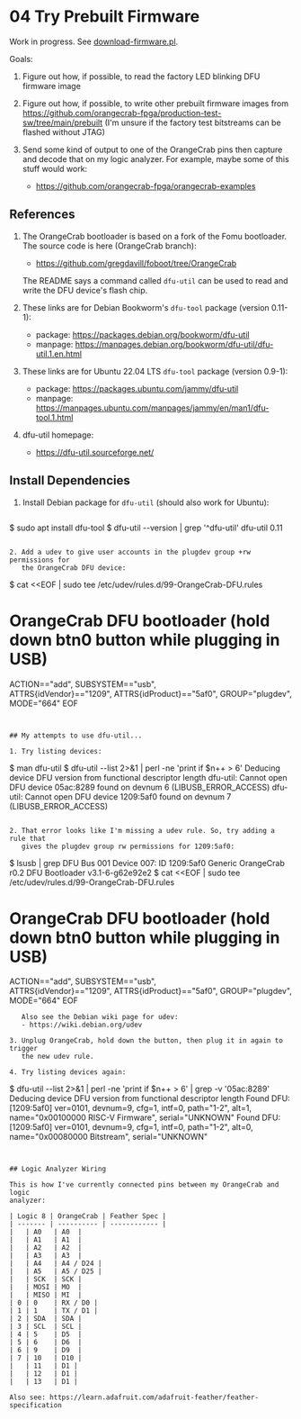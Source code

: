 # 04 Try Prebuilt Firmware

Work in progress. See [download-firmware.pl](download-firmware.pl).

Goals:

1. Figure out how, if possible, to read the factory LED blinking DFU firmware
   image

2. Figure out how, if possible, to write other prebuilt firmware images from
   https://github.com/orangecrab-fpga/production-test-sw/tree/main/prebuilt
   (I'm unsure if the factory test bitstreams can be flashed without JTAG)

3. Send some kind of output to one of the OrangeCrab pins then capture and
   decode that on my logic analyzer. For example, maybe some of this stuff
   would work:
   - https://github.com/orangecrab-fpga/orangecrab-examples


## References

1. The OrangeCrab bootloader is based on a fork of the Fomu bootloader. The
   source code is here (OrangeCrab branch):
   - https://github.com/gregdavill/foboot/tree/OrangeCrab

   The README says a command called `dfu-util` can be used to read and write
   the DFU device's flash chip.

2. These links are for Debian Bookworm's `dfu-tool` package (version 0.11-1):
   - package: https://packages.debian.org/bookworm/dfu-util
   - manpage: https://manpages.debian.org/bookworm/dfu-util/dfu-util.1.en.html

3. These links are for Ubuntu 22.04 LTS `dfu-tool` package (version 0.9-1):
   - package: https://packages.ubuntu.com/jammy/dfu-util
   - manpage: https://manpages.ubuntu.com/manpages/jammy/en/man1/dfu-tool.1.html

4. dfu-util homepage:
   - https://dfu-util.sourceforge.net/


## Install Dependencies

1. Install Debian package for `dfu-util` (should also work for Ubuntu):
   ```
$ sudo apt install dfu-tool
$ dfu-util --version | grep '^dfu-util'
dfu-util 0.11
```

2. Add a udev to give user accounts in the plugdev group +rw permissions for
   the OrangeCrab DFU device:
   ```
$ cat <<EOF | sudo tee /etc/udev/rules.d/99-OrangeCrab-DFU.rules
# OrangeCrab DFU bootloader (hold down btn0 button while plugging in USB)
ACTION=="add", SUBSYSTEM=="usb", \
 ATTRS{idVendor}=="1209", ATTRS{idProduct}=="5af0", GROUP="plugdev", MODE="664"
EOF
```


## My attempts to use dfu-util...

1. Try listing devices:
   ```
$ man dfu-util
$ dfu-util --list 2>&1 | perl -ne 'print if $n++ > 6'
Deducing device DFU version from functional descriptor length
dfu-util: Cannot open DFU device 05ac:8289 found on devnum 6 (LIBUSB_ERROR_ACCESS)
dfu-util: Cannot open DFU device 1209:5af0 found on devnum 7 (LIBUSB_ERROR_ACCESS)
```

2. That error looks like I'm missing a udev rule. So, try adding a rule that
   gives the plugdev group rw permissions for 1209:5af0:
   ```
$ lsusb | grep DFU
Bus 001 Device 007: ID 1209:5af0 Generic OrangeCrab r0.2 DFU Bootloader v3.1-6-g62e92e2
$ cat <<EOF | sudo tee /etc/udev/rules.d/99-OrangeCrab-DFU.rules
# OrangeCrab DFU bootloader (hold down btn0 button while plugging in USB)
ACTION=="add", SUBSYSTEM=="usb", \
 ATTRS{idVendor}=="1209", ATTRS{idProduct}=="5af0", GROUP="plugdev", MODE="664"
EOF
```
   Also see the Debian wiki page for udev:
   - https://wiki.debian.org/udev

3. Unplug OrangeCrab, hold down the button, then plug it in again to trigger
   the new udev rule.

4. Try listing devices again:
   ```
$ dfu-util --list 2>&1 | perl -ne 'print if $n++ > 6' | grep -v '05ac:8289'
Deducing device DFU version from functional descriptor length
Found DFU: [1209:5af0] ver=0101, devnum=9, cfg=1, intf=0, path="1-2", alt=1,\
 name="0x00100000 RISC-V Firmware", serial="UNKNOWN"
Found DFU: [1209:5af0] ver=0101, devnum=9, cfg=1, intf=0, path="1-2", alt=0,\
 name="0x00080000 Bitstream", serial="UNKNOWN"
```


## Logic Analyzer Wiring

This is how I've currently connected pins between my OrangeCrab and logic
analyzer:

| Logic 8 | OrangeCrab | Feather Spec |
| ------- | ---------- | ------------ |
|   | A0   | A0  |
|   | A1   | A1  |
|   | A2   | A2  |
|   | A3   | A3  |
|   | A4   | A4 / D24 |
|   | A5   | A5 / D25 |
|   | SCK  | SCK |
|   | MOSI | MO  |
|   | MISO | MI  |
| 0 | 0    | RX / D0 |
| 1 | 1    | TX / D1 |
| 2 | SDA  | SDA |
| 3 | SCL  | SCL |
| 4 | 5    | D5  |
| 5 | 6    | D6  |
| 6 | 9    | D9  |
| 7 | 10   | D10 |
|   | 11   | D1 |
|   | 12   | D1 |
|   | 13   | D1 |

Also see: https://learn.adafruit.com/adafruit-feather/feather-specification
